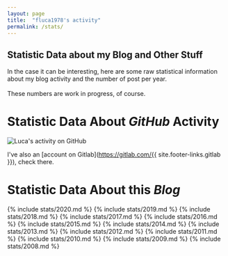 ```yaml
---
layout: page
title:  "fluca1978's activity"
permalink: /stats/
---
```


Statistic Data about my Blog and Other Stuff
---

In the case it can be interesting, here are some raw statistical information about my blog activity and the number of post per year. 
<br/>
<br/>
These numbers are work in progress, of course.

# Statistic Data About *GitHub* Activity

<img src="http://ghchart.rshah.org/5c55aa/fluca1978" alt="Luca's activity on GitHub" />

I've also an [account on Gitlab](https://gitlab.com/{{ site.footer-links.gitlab }}), check there.

# Statistic Data About this *Blog*


{% include stats/2020.md %}
{% include stats/2019.md %}
{% include stats/2018.md %}
{% include stats/2017.md %}
{% include stats/2016.md %}
{% include stats/2015.md %}
{% include stats/2014.md %}
{% include stats/2013.md %}
{% include stats/2012.md %}
{% include stats/2011.md %}
{% include stats/2010.md %}
{% include stats/2009.md %}
{% include stats/2008.md %}


